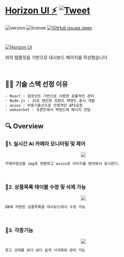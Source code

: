# [Horizon UI ⚡️](https://horizon-ui.com/horizon-ui-chakra) [![Tweet](https://img.shields.io/twitter/url/http/shields.io.svg?style=social&logo=twitter)](https://twitter.com/intent/tweet?url=https://horizon-ui.com/&text=Check%20Horizon%20UI,%20the%20trendiest%20open-source%20admin%20template%20for%20Chakra%20UI%20&%20React!)

![version](https://img.shields.io/badge/version-1.3.0-brightgreen.svg)
![license](https://img.shields.io/badge/license-MIT-blue.svg)
[![GitHub issues open](https://img.shields.io/github/issues/horizon-ui/horizon-ui-chakra.svg?maxAge=2592000)](https://github.com/horizon-ui/horizon-ui-chakra/issues?q=is%3Aopen+is%3Aissue)

<p>&nbsp;</p>

[<img alt="Horizon UI" src="https://i.ibb.co/fdyTwz1/introduction-image-2.png" /> ](https://github.com/horizon-ui/horizon-ui-chakra)


위의 템플릿을 기반으로 대시보드 페이지를 작성했습니다.
<p>&nbsp;</p>


## 🤹🏻 기술 스택 선정 이유
```sh
- React : 컴포넌트 기반으로 사용한 효율적인 관리
- Node.js : JS로 편안한 프론트 백엔드 동시 개발
- axios : 비동기통신으로 안정적인 API요청
- websocket : 프론트에서 백엔드에 메시지 전달
``````
## 🔍 Overview

### 📸1. 실시간 AI 카메라 모니터링 및 제어

<center>
    <img src="./src/assets/img/dashboards/camera.gif" />
</center>

```sh
카메라영상을 img로 변환하고 axios로 이미지를 받아와서 표시한다.
``````
<br>


### 🔧2. 상품목록 테이블 수정 및 삭제 가능

<center>
    <img src="./src/assets/img/dashboards/db2.gif" />
</center>

```sh
DB에 저장된 상품목록을 대시보드에서 수정 가능
``````
<br>

### 🔎3. 각종기능

<center>
    <img src="./src/assets/img/dashboards/webdescrip.gif" />
</center>

```sh
창고 상태를 보다 보다 쉽게 시각화와 관리 가능
``````
<br>
